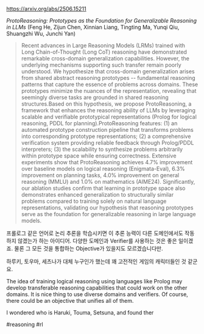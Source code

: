 https://arxiv.org/abs/2506.15211

*ProtoReasoning: Prototypes as the Foundation for Generalizable Reasoning in LLMs* (Feng He, Zijun Chen, Xinnian Liang, Tingting Ma, Yunqi Qiu, Shuangzhi Wu, Junchi Yan)

> Recent advances in Large Reasoning Models (LRMs) trained with Long Chain-of-Thought (Long CoT) reasoning have demonstrated remarkable cross-domain generalization capabilities. However, the underlying mechanisms supporting such transfer remain poorly understood. We hypothesize that cross-domain generalization arises from shared abstract reasoning prototypes -- fundamental reasoning patterns that capture the essence of problems across domains. These prototypes minimize the nuances of the representation, revealing that seemingly diverse tasks are grounded in shared reasoning structures.Based on this hypothesis, we propose ProtoReasoning, a framework that enhances the reasoning ability of LLMs by leveraging scalable and verifiable prototypical representations (Prolog for logical reasoning, PDDL for planning).ProtoReasoning features: (1) an automated prototype construction pipeline that transforms problems into corresponding prototype representations; (2) a comprehensive verification system providing reliable feedback through Prolog/PDDL interpreters; (3) the scalability to synthesize problems arbitrarily within prototype space while ensuring correctness. Extensive experiments show that ProtoReasoning achieves 4.7% improvement over baseline models on logical reasoning (Enigmata-Eval), 6.3% improvement on planning tasks, 4.0% improvement on general reasoning (MMLU) and 1.0% on mathematics (AIME24). Significantly, our ablation studies confirm that learning in prototype space also demonstrates enhanced generalization to structurally similar problems compared to training solely on natural language representations, validating our hypothesis that reasoning prototypes serve as the foundation for generalizable reasoning in large language models.

프롤로그 같은 언어로 논리 추론을 학습시키면 이 추론 능력이 다른 도메인에서도 작동하지 않겠는가 하는 아이디어. 다양한 도메인과 Verifier를 사용하는 것은 좋은 일이겠죠. 물론 그 모든 것을 통합하는 Objective가 있을지도 모르겠습니다만.

하루키, 토우마, 세츠나가 대체 누구인가 했는데 꽤 고전적인 게임의 캐릭터들인 것 같군요.

<english>
The idea of training logical reasoning using languages like Prolog may develop transferable reasoning capabilities that could work on the other domains. It is nice thing to use diverse domains and verifiers. Of course, there could be an objective that unifies all of them.

I wondered who is Haruki, Touma, Setsuna, and found ther

#reasoning #rl 